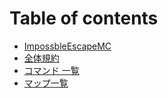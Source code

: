 # Table of contents

* [ImpossbleEscapeMC](README.md)
* [全体規約](quan-ti-gui-yue.md)
* [コマンド 一覧](komando.md)
* [マップ一覧](mappu.md)
